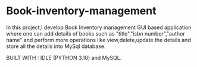 # Book-inventory-management

In this project,I develop Book Inventory management GUI based application where one can add details of books 
such as "title","isbn number","author name" and perform more operations like view,delete,update the details
and store all the details into MySql database.

BUILT WITH : IDLE (PYTHON 3.10) and MySQL.
